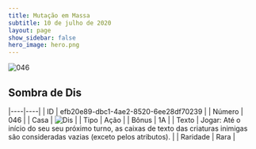 ```yaml
---
title: Mutação em Massa
subtitle: 10 de julho de 2020
layout: page
show_sidebar: false
hero_image: hero.png
---
```


![046](https://cdn.keyforgegame.com/media/card_front/pt/479_046_J2CQFV6CJRQ4_pt.png)

## Sombra de Dis

|----|----|
| ID | efb20e89-dbc1-4ae2-8520-6ee28df70239 |
| Número | 046 |
| Casa | ![Dis](https://archonarcana.com/images/thumb/e/e8/Dis.png/22px-Dis.png "Dis") |
| Tipo | Ação |
| Bônus | 1A |
| Texto | Jogar: Até o início do seu seu próximo turno, as caixas de texto das criaturas inimigas são consideradas vazias (exceto pelos atributos). |
| Raridade | Rara |
